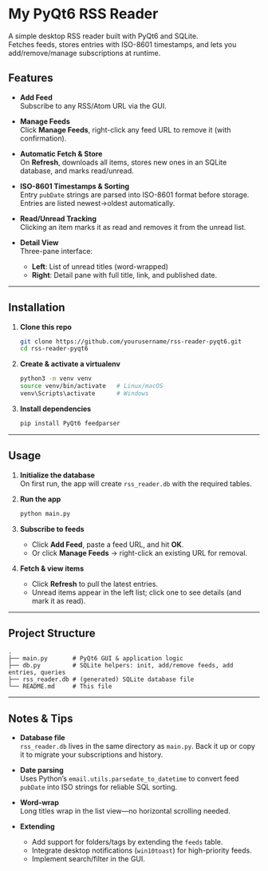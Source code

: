 # My PyQt6 RSS Reader

A simple desktop RSS reader built with PyQt6 and SQLite.  
Fetches feeds, stores entries with ISO-8601 timestamps, and lets you add/remove/manage subscriptions at runtime.


## Features

- **Add Feed**  
  Subscribe to any RSS/Atom URL via the GUI.

- **Manage Feeds**  
  Click **Manage Feeds**, right-click any feed URL to remove it (with confirmation).

- **Automatic Fetch & Store**  
  On **Refresh**, downloads all items, stores new ones in an SQLite database, and marks read/unread.

- **ISO-8601 Timestamps & Sorting**  
  Entry `pubDate` strings are parsed into ISO-8601 format before storage.  
  Entries are listed newest→oldest automatically.

- **Read/Unread Tracking**  
  Clicking an item marks it as read and removes it from the unread list.

- **Detail View**  
  Three-pane interface:  
  - **Left**: List of unread titles (word-wrapped)  
  - **Right**: Detail pane with full title, link, and published date.

---

## Installation

1. **Clone this repo**  
   ```bash
   git clone https://github.com/yourusername/rss-reader-pyqt6.git
   cd rss-reader-pyqt6
   ```

2. **Create & activate a virtualenv**  
   ```bash
   python3 -m venv venv
   source venv/bin/activate   # Linux/macOS
   venv\Scripts\activate      # Windows
   ```

3. **Install dependencies**  
   ```bash
   pip install PyQt6 feedparser
   ```

---

## Usage

1. **Initialize the database**  
   On first run, the app will create `rss_reader.db` with the required tables.

2. **Run the app**  
   ```bash
   python main.py
   ```

3. **Subscribe to feeds**  
   - Click **Add Feed**, paste a feed URL, and hit **OK**.
   - Or click **Manage Feeds** → right-click an existing URL for removal.

4. **Fetch & view items**  
   - Click **Refresh** to pull the latest entries.  
   - Unread items appear in the left list; click one to see details (and mark it as read).

---

## Project Structure

```
.
├── main.py       # PyQt6 GUI & application logic
├── db.py         # SQLite helpers: init, add/remove feeds, add entries, queries
├── rss_reader.db # (generated) SQLite database file
└── README.md     # This file
```

---

## Notes & Tips

- **Database file**  
  `rss_reader.db` lives in the same directory as `main.py`. Back it up or copy it to migrate your subscriptions and history.

- **Date parsing**  
  Uses Python’s `email.utils.parsedate_to_datetime` to convert feed `pubDate` into ISO strings for reliable SQL sorting.

- **Word-wrap**  
  Long titles wrap in the list view—no horizontal scrolling needed.

- **Extending**  
  - Add support for folders/tags by extending the `feeds` table.  
  - Integrate desktop notifications (`win10toast`) for high-priority feeds.  
  - Implement search/filter in the GUI.

